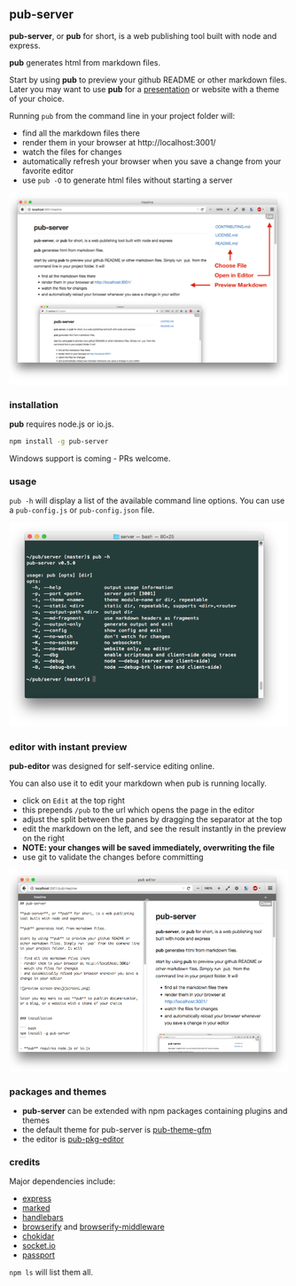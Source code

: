 ## pub-server

**pub-server**, or **pub** for short, is a web publishing tool built with node and express.

**pub** generates html from markdown files.

Start by using **pub** to preview your github README or other markdown files.
Later you may want to use **pub** for a [presentation](https://github.com/jldec/pub-theme-shower-ribbon)
or website with a theme of your choice.

Running `pub` from the command line in your project folder will:

- find all the markdown files there
- render them in your browser at http://localhost:3001/
- watch the files for changes
- automatically refresh your browser when you save a change from your favorite editor
- use `pub -O` to generate html files without starting a server

![preview screen-shot](/images/screen1.png)


### installation

**pub** requires node.js or io.js.

``` bash
npm install -g pub-server
```

Windows support is coming - PRs welcome.


### usage

`pub -h` will display a list of the available command line options.
You can use a `pub-config.js` or `pub-config.json` file.

![command-line screen-shot](/images/screen2.png)


### editor with instant preview

**pub-editor** was designed for self-service editing online.

You can also use it to edit your markdown when pub is running locally.

- click on `Edit` at the top right
- this prepends `/pub` to the url which opens the page in the editor
- adjust the split between the panes by dragging the separator at the top
- edit the markdown on the left, and see the result instantly in the preview on the right
- **NOTE: your changes will be saved immediately, overwriting the file**
- use git to validate the changes before committing

![editor screen-shot](/images/screen3.png)


### packages and themes

- **pub-server** can be extended with npm packages containing plugins and themes
- the default theme for pub-server is [pub-theme-gfm](https://github.com/jldec/pub-theme-gfm)
- the editor is [pub-pkg-editor](https://github.com/jldec/pub-pkg-editor)


### credits

Major dependencies include:

- [express](http://expressjs.com/)
- [marked](https://github.com/chjj/marked)
- [handlebars](http://handlebarsjs.com/)
- [browserify](http://browserify.org/) and [browserify-middleware](https://github.com/ForbesLindesay/browserify-middleware)
- [chokidar](https://www.npmjs.com/package/chokidar)
- [socket.io](http://socket.io/)
- [passport](http://passportjs.org/)

`npm ls` will list them all.
